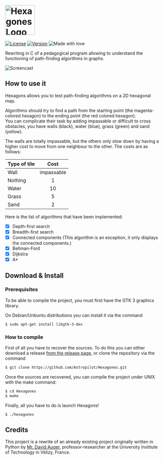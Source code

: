 <h1><img src="https://www.codexus.fr/img/hexagones/logo_hexagones.png" height="96" alt="Hexagones Logo" /></h1>

[![License](https://img.shields.io/badge/license-MIT-blue.svg)](https://github.com/Astropilot/Hexagones/blob/master/LICENSE)
[![Version](https://img.shields.io/github/release/Astropilot/Hexagones.svg?label=version)](https://github.com/Snaipe/Hexagones/releases/latest)
![Made with love](https://img.shields.io/badge/Made%20with-%E2%9D%A4%EF%B8%8F-yellow.svg)

Rewriting in C of a pedagogical program allowing to understand the functioning of path-finding algorithms in graphs.

![Screencast](https://www.codexus.fr/img/hexagones/demo.gif)

## How to use it

Hexagons allows you to test path-finding algorithms on a 2D hexagonal map.

Algorithms should try to find a path from the starting point (the magenta-colored hexagon) to the ending point (the red colored hexagon). <br>
You can complicate their task by adding impassable or difficult to cross obstacles, you have walls (black), water (blue), grass (green) and sand (yellow).

The walls are totally impassable, but the others only slow down by having a higher cost to move from one neighbour to the other. The costs are as follows:

| Type of tile | Cost       |
| :----------- | :--------: |
| Wall         | impassable |
| Nothing      | 1          |
| Water        | 10         |
| Grass        | 5          |
| Sand         | 2          |

Here is the list of algorithms that have been implemented:

* [x] Depth-first search
* [x] Breadth-first search
* [x] Connected components (This algorithm is an exception, it only displays the connected components.)
* [x] Bellman-Ford
* [x] Dijkstra
* [x] A*

## Download & Install

### Prerequisites

To be able to compile the project, you must first have the GTK 3 graphics library.

On Debian/Unbuntu distributions you can install it via the command
```bash
$ sudo apt-get install libgtk-3-dev
```

### How to compile

First of all you have to recover the sources. To do this you can either download a release [from the release page](https://github.com/Astropilot/Hexagones/releases), or clone the repository via the command
```bash
$ git clone https://github.com/Astropilot/Hexagones.git
```

Once the sources are recovered, you can compile the project under UNIX with the make command:
```bash
$ cd Hexagones
$ make
```

Finally, all you have to do is launch Hexagons!
```bash
$ ./hexagones
```

## Credits

This project is a rewrite of an already existing project originally written in Python by [Mr. David Auger](https://www.david.uvsq.fr/?profile=auger-david), professor-researcher at the University Institute of Technology in Vélizy, France.
